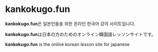 # kankokugo.fun
**kankokugo.fun**은 일본인들을 위한 온라인 한국어 강의 사이트입니다.

**kankokugo.fun**は日本の方のためのオンライン韓国語レッソンサイトです。

**kankokugo.fun** is the online korean lesson site for japanese
